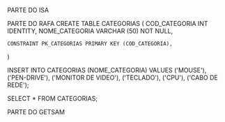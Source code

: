 PARTE DO ISA







PARTE DO RAFA
CREATE TABLE CATEGORIAS (
	COD_CATEGORIA INT IDENTITY,
	NOME_CATEGORIA VARCHAR (50) NOT NULL,

	CONSTRAINT PK_CATEGORIAS PRIMARY KEY (COD_CATEGORIA),
)

INSERT INTO CATEGORIAS
	(NOME_CATEGORIA)
	VALUES
	('MOUSE'),
	('PEN-DRIVE'),
	('MONITOR DE VIDEO'),
	('TECLADO'),
	('CPU'),
	('CABO DE REDE');

SELECT * FROM CATEGORIAS;


PARTE DO GETSAM
